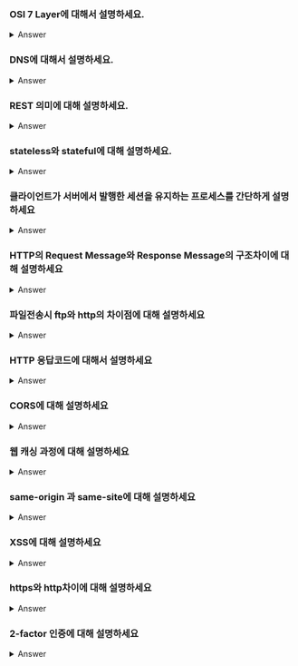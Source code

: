 ### OSI 7 Layer에 대해서 설명하세요.

<details>
   <summary> Answer </summary>
<br />
   컴퓨터 네트워크 프로토콜을 기능에 따라 계층별로 나눈 것으로 물리 계층, 데이터 링크 계층, 네트워크 계층, 전송 계층, 세션 계층, 표현 계층, 응용 계층으로 이루어진다.<br />
   계층을 나눔으로써 네트워크가 일어나는 과정들을 명확하게 알아볼 수 있고, 각 계층의 내부를 자유롭게 설계할 수 있다.<br />
   네트워크 통신 과정에서 응용 계층부터 차례로 헤더가 붙으며 캡슐화되고 반대로 물리 계층부터 차례로 사용한 헤더를 떼어내며 역캡슐화한다.<br />
</details>

### DNS에 대해서 설명하세요.

<details>
   <summary> Answer </summary>
<br />
   도메인 네임과 IP 주소를 서로 변환해주는 시스템이다.<br />
   Local DNS Server와 Root DNS Server, TLD Server 등을 거치며 변환된다.<br />
</details>

### REST 의미에 대해 설명하세요.
   
<details>
   <summary> Answer </summary>
<br />
   심플한 인터페이스를 설계하기 위한 아키텍처이다. HTTP와 잘 어울리고, 유연성이 높은 방식이다. 그래서 특히 MSA에서는 대부분 REST API를 도입한다.<br />
   Uniform Interface, Stateless, Cacheable, Self-descriptiveness, Layered System, Server-Client 구조 등을 특징으로 꼽을 수 있다.<br />
   HTTP 상의 REST API는 URI로 자원을 나타내고, Method로 자원에 대한 행위를 표현한다.<br />
</details>
   

### stateless와 stateful에 대해 설명하세요.  
  
<details>
   <summary> Answer </summary>
<br />
   상태와 관계 없이 같은 요청에 대해 같은 응답을 유지하면 stateless한 것이고, 상태에 따라 다른 동작을 하면 stateful한 것이다.<br />
   응답하는 쪽(Server)에서 요청하는 쪽(Client)의 정보를 가지고 있으면 stateful하다고 한다.<br />
   HTTP의 경우, 기본적으로 stateless한 프로토콜로 각 요청은 서로 분리된 트랜잭션을 가진다. <br />
   그래서 사용자 인증 정보 등 유지 되어야하는 정보가 있을 경우, 쿠키와 세션 등을 사용하여 stateful하게 동작할 수 있다.<br />
</details>


### 클라이언트가 서버에서 발행한 세션을 유지하는 프로세스를 간단하게 설명하세요

<details>
   <summary> Answer </summary>
<br />
   클라이언트가 session id 없이 요청을 한 경우, 서버는 새로 session id를 발급하여 세션 정보들을 서버에 저장해두고 response에는 session id를 담아 응답한다.<br />
   이 때, Set-cookie 헤더를 이용해 클라이언트에서 session id를 저장해놓을 수 있도록 한다.<br />
   클라이언트는 이후 요청을 보낼 때 헤더에 session id 값을 담아 보내면, 서버에서는 session id에 해당하는 정보들을 활용할 수 있게 된다.<br />
</details>

### HTTP의 Request Message와 Response Message의 구조차이에 대해 설명하세요

<details>
   <summary> Answer </summary>
<br />
   헤더와 바디로 나누어져 있는 것은 같고, 메시지 헤더가 리퀘스트 라인이나 상태 라인을 포함한다는 점이 서로 다르다.<br />
   Request는 HTTP 버전과 메소드, URI를 담은 리퀘스트 라인을 포함하고 있다.<br />
   Response는 HTTP 버전과 결과를 나타내는 상태 코드, 설명을 담은 상태 라인을 포함하고 있다.<br />
</details>

### 파일전송시 ftp와 http의 차이점에 대해 설명하세요

<details>
   <summary> Answer </summary>
<br />
   FTP는 양방향 프로토콜로 한번 커넥션을 맺고 파일업/다운로드를 여러번 수행하고 커넥션을 해제할 수 있다.<br />
   HTTP는 단방향 프로토콜로 한번의 커넥션으로 하나의 요청->응답을 통해 파일업/다운로드를 수행한다.<br />
</details>

### HTTP 응답코드에 대해서 설명하세요

<details>
   <summary> Answer </summary>
<br />
   
</details>

### CORS에 대해 설명하세요

<details>
   <summary> Answer </summary>
<br />
   
</details>

### 웹 캐싱 과정에 대해 설명하세요

<details>
   <summary> Answer </summary>
<br />
   웹 애플리케이션 서버 앞단에 캐싱 프록시 서버를 추가하여 새로운 리퀘스트가 들어왔을 때 캐시 서버에서 실제 서버의 응답을 캐싱해두고
다음 번에 같은 리퀘스트가 들어온 경우 웹 애플리케이션 서버에 요청을 보내지 않고 직접 캐시된 응답을 반환한다. 
</details>

### same-origin 과 same-site에 대해 설명하세요

<details>
   <summary> Answer </summary>
<br />
   same-origin : scheme, host, port가 모두 같음
   same-site : 서브도메인을 제외하고 TLD와 그 다음 도메인만 같으면 same-site. (example.com)

   same-site는 쿠키 설정 시 공유 기준이 된다. 
</details>

### XSS에 대해 설명하세요

<details>
   <summary> Answer </summary>
<br />
   사용자 입력 값에 스크립트를 넣어 해당 스크립트를 실행시키는 공격이다. 
   저장되는 입력 값에 스크립트를 삽입해 지속적으로 공격하는 방식을 Stored XSS라고 하며
   일회성으로 요청 파라미터에 스크립트를 삽입하는 방식을 Reflected XSS라고 한다. 
   Reflected XSS는 보통 브라우저에 차단 처리가 되어있다. 
   사용자 정보 탈취나 브라우저에서 악성 스크립트가 실행되도록 하는 방식이기 때문에 공격대상은 서버보다는 클라이언트가 된다. 
   CSRF는 사용자가 인증되어있는 상태를 이용해서 서버를 대상으로 공격하는 방식이다. 
</details>

### https와 http차이에 대해 설명하세요

<details>
   <summary> Answer </summary>
<br />
   https는 http프로토콜에 HTTP over TLS, HTTP over SSL, HTTP Secure 등의 암호화 처리가 포함된 방식이다. 포트가 80, 443으로 서로 다르다.
</details>

### 2-factor 인증에 대해 설명하세요

<details>
   <summary> Answer </summary>
<br />
   한 가지 팩터로 인증 하는 것이 아니라 추가적인 팩터를 더 인증하도록 하여 보안을 강화하는 방식이다.
   예를 들어 아이디, 비밀번호 외에 전화번호 인증이나 OTP 등 추가적인 인증을 거치도록 한다.
   
   [팩터]
   지식기반(Knowledge) - 패스워드, PIN코드, 미리 설정해놓은 질문답변 등
   소유기반(Possession) - 휴대폰 SMS인증, 보안카드, OTP, 공인인증서, 스마트폰, 스마트카드, USB토큰, 기타 하드웨어키 등
   속성기반(Inherence) - 지문인식, 홍채인식, 정맥인식, 얼굴인식 등
</details>
